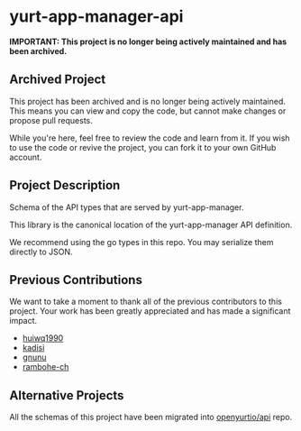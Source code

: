 # yurt-app-manager-api

**IMPORTANT: This project is no longer being actively maintained and has been archived.**

## Archived Project

This project has been archived and is no longer being actively maintained. This means you can view and copy the code, but cannot make changes or propose pull requests.

While you're here, feel free to review the code and learn from it. If you wish to use the code or revive the project, you can fork it to your own GitHub account.

## Project Description

Schema of the API types that are served by yurt-app-manager.

This library is the canonical location of the yurt-app-manager API definition.

We recommend using the go types in this repo. You may serialize them directly to JSON.

## Previous Contributions

We want to take a moment to thank all of the previous contributors to this project. Your work has been greatly appreciated and has made a significant impact.

- [huiwq1990](https://github.com/huiwq1990)
- [kadisi](https://github.com/kadisi)
- [gnunu](https://github.com/gnunu)
- [rambohe-ch](https://github.com/rambohe-ch)

## Alternative Projects

All the schemas of this project have been migrated into [openyurtio/api](https://github.com/openyurtio/api) repo.